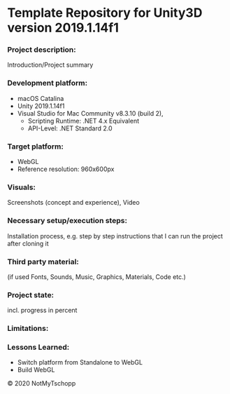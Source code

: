 # Template Repository for Unity3D version 2019.1.14f1

### Project description: 
Introduction/Project summary 

### Development platform: 
* macOS Catalina
* Unity 2019.1.14f1
* Visual Studio for Mac Community v8.3.10 (build 2),
  * Scripting Runtime: .NET 4.x Equivalent
  * API-Level: .NET Standard 2.0

### Target platform: 
* WebGL
* Reference resolution: 960x600px

### Visuals: 
Screenshots (concept and experience), Video

### Necessary setup/execution steps: 
Installation process, e.g. step by step instructions that I can run the project after cloning it

### Third party material: 
(if used Fonts, Sounds, Music, Graphics, Materials, Code etc.)

### Project state: 
incl. progress in percent

### Limitations: 

### Lessons Learned:
* Switch platform from Standalone to WebGL
* Build WebGL

&copy; 2020 NotMyTschopp
